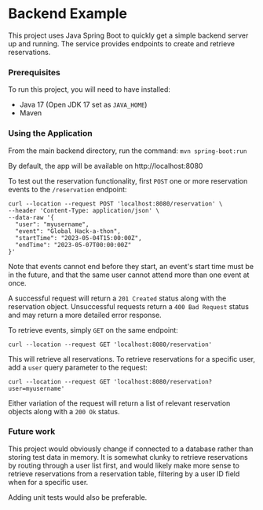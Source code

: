 # Backend Example

This project uses Java Spring Boot to quickly get a simple backend server up and running. The service provides endpoints to create and retrieve reservations.

### Prerequisites

To run this project, you will need to have installed:
* Java 17 (Open JDK 17 set as `JAVA_HOME`)
* Maven

### Using the Application

From the main backend directory, run the command: `mvn spring-boot:run`

By default, the app will be available on http://localhost:8080

To test out the reservation functionality, first `POST` one or more reservation events to the `/reservation` endpoint:
```
curl --location --request POST 'localhost:8080/reservation' \
--header 'Content-Type: application/json' \
--data-raw '{
  "user": "myusername",
  "event": "Global Hack-a-thon",
  "startTime": "2023-05-04T15:00:00Z",
  "endTime": "2023-05-07T00:00:00Z"
}'
```

Note that events cannot end before they start, an event's start time must be in the future, and that the same user cannot attend more than one event at once.

A successful request will return a `201 Created` status along with the reservation object. Unsuccessful requests return a `400 Bad Request` status and may return a more detailed error response.

To retrieve events, simply `GET` on the same endpoint:
```
curl --location --request GET 'localhost:8080/reservation'
```

This will retrieve all reservations. To retrieve reservations for a specific user, add a `user` query parameter to the request:
```
curl --location --request GET 'localhost:8080/reservation?user=myusername'
```

Either variation of the request will return a list of relevant reservation objects along with a `200 Ok` status.

### Future work

This project would obviously change if connected to a database rather than storing test data in memory. It is somewhat clunky to retrieve reservations by routing through a user list first, and would likely make more sense to retrieve reservations from a reservation table, filtering by a user ID field when for a specific user.

Adding unit tests would also be preferable.
